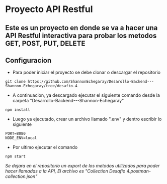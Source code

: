 # Proyecto API Restful

Este es un proyecto en donde se va a hacer una API Restful interactiva para probar los metodos **GET, POST, PUT, DELETE**
---
## Configuracion

- Para poder iniciar el proyecto se debe clonar o descargar el repositorio

```
git clone https://github.com/ShannonEchegaray/Desarollo-Backend---Shannon-Echegaray/tree/desafio-4
```

- A continuacion, ya descargado ejecutar el siguiente comando desde la carpeta "Desarrollo-Backend---Shannon-Echegaray"

```
npm install
```

- Luego ya ejecutado, crear un archivo llamado ".env" y dentro escribir lo siguiente

```
PORT=8080
NODE_ENV=local
```

- Por ultimo ejecutar el comando

```
npm start
```

*Se dejara en el repositorio un export de los metodos utilizados para poder hacer llamadas a la API, El archivo es "Collection Desafio 4.postman-collection.json"*
